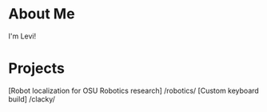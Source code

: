 # About Me
I'm Levi!

# Projects
[Robot localization for OSU Robotics research] /robotics/
[Custom keyboard build] /clacky/